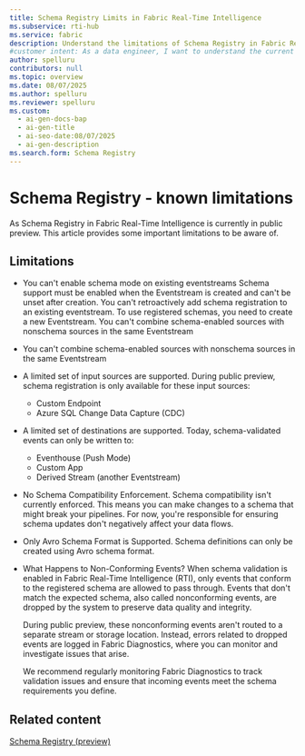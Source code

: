 ```yaml
---
title: Schema Registry Limits in Fabric Real-Time Intelligence
ms.subservice: rti-hub
ms.service: fabric
description: Understand the limitations of Schema Registry in Fabric Real-Time Intelligence, including supported sources, destinations, and handling of non-conforming events.
#customer intent: As a data engineer, I want to understand the current limitations of Schema Registry in Fabric Real-Time Intelligence so that I can plan my data streaming implementation effectively.
author: spelluru
contributors: null
ms.topic: overview
ms.date: 08/07/2025
ms.author: spelluru
ms.reviewer: spelluru
ms.custom:
  - ai-gen-docs-bap
  - ai-gen-title
  - ai-seo-date:08/07/2025
  - ai-gen-description
ms.search.form: Schema Registry
---
```



# Schema Registry - known limitations

As Schema Registry in Fabric Real-Time Intelligence is currently in public preview. This article provides some important limitations to be aware of.

## Limitations

- You can't enable schema mode on existing eventstreams Schema support must be enabled when the Eventstream is created and can't be unset after creation. You can't retroactively add schema registration to an existing eventstream. To use registered schemas, you need to create a new Eventstream. You can't combine schema-enabled sources with nonschema sources in the same Eventstream
- You can't combine schema-enabled sources with nonschema sources in the same Eventstream
- A limited set of input sources are supported. During public preview, schema registration is only available for these input sources:
    - Custom Endpoint
    - Azure SQL Change Data Capture (CDC)
- A limited set of destinations are supported. Today, schema-validated events can only be written to:
    - Eventhouse (Push Mode)
    - Custom App
    - Derived Stream (another Eventstream)
- No Schema Compatibility Enforcement. Schema compatibility isn't currently enforced. This means you can make changes to a schema that might break your pipelines. For now, you're responsible for ensuring schema updates don't negatively affect your data flows.
- Only Avro Schema Format is Supported. Schema definitions can only be created using Avro schema format.
- What Happens to Non-Conforming Events? When schema validation is enabled in Fabric Real-Time Intelligence (RTI), only events that conform to the registered schema are allowed to pass through. Events that don't match the expected schema, also called nonconforming events, are dropped by the system to preserve data quality and integrity.

    During public preview, these nonconforming events aren't routed to a separate stream or storage location. Instead, errors related to dropped events are logged in Fabric Diagnostics, where you can monitor and investigate issues that arise.

    We recommend regularly monitoring Fabric Diagnostics to track validation issues and ensure that incoming events meet the schema requirements you define.

## Related content

[Schema Registry (preview)](schema-registry-overview.md)